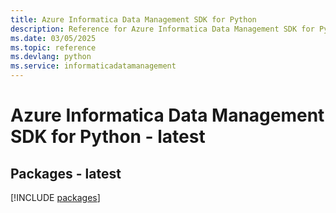 ```yaml
---
title: Azure Informatica Data Management SDK for Python
description: Reference for Azure Informatica Data Management SDK for Python
ms.date: 03/05/2025
ms.topic: reference
ms.devlang: python
ms.service: informaticadatamanagement
---
```

# Azure Informatica Data Management SDK for Python - latest
## Packages - latest
[!INCLUDE [packages](informatica-data-management-index.md)]